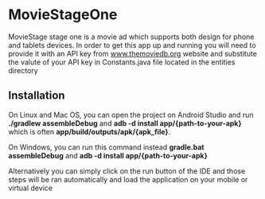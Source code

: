 # MovieStageOne
MovieStage stage one is a movie ad which supports both design for phone and tablets devices. In order to get this app up and running you will need to provide it with an API key from www.themoviedb.org website and substitute the valute of your API key in Constants.java file located in the entities directory

<h2>Installation</h2>
On Linux and Mac OS, you can open the project on Android Studio and run <b>./gradlew assembleDebug</b> and <b>adb -d install app/{path-to-your-apk}</b> which is often <b>app/build/outputs/apk/{apk_file}</b>.

On Windows, you can run this command instead <b>gradle.bat assembleDebug</b> and <b>adb -d install app/{path-to-your-apk}</b>

Alternatively you can simply click on the run button of the IDE and those steps will be ran automatically and load the application on your mobile or virtual device
